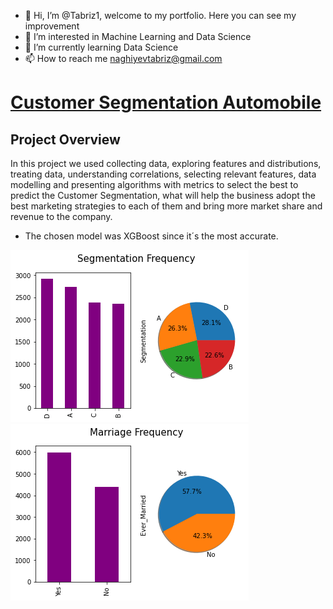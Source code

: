 - 👋 Hi, I’m @Tabriz1, welcome to my portfolio. Here you can see my improvement
- 👀 I’m interested in Machine Learning and Data Science
- 🌱 I’m currently learning Data Science
- 📫 How to reach me naghiyevtabriz@gmail.com



# [Customer Segmentation Automobile](https://www.kaggle.com/code/tabriznagiyev/customer-segmentation-automobile)

## Project Overview
In this project we used collecting data, exploring features and distributions, treating data, understanding correlations, selecting relevant features, data modelling and presenting algorithms with metrics to select the best to predict the Customer Segmentation, what will help the business adopt the best marketing strategies to each of them and bring more market share and revenue to the company. 

* The chosen model was XGBoost since it´s the most accurate.

![Segmentation Frequency](/images/SegmentationFrequency.png) ![Marriage](/images/Marriage.png) 

